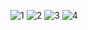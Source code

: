 
![1](https://github.com/user-attachments/assets/ed0f5ed5-7a1e-428b-9954-ee29e5613aed)
![2](https://github.com/user-attachments/assets/56aa61a8-8f65-4d62-8834-0619d5fa3d59)
![3](https://github.com/user-attachments/assets/efeaab23-cb8b-4f46-aba6-941e391be687)
![4](https://github.com/user-attachments/assets/d9bb0734-a32a-458b-8777-f78965c79577)
